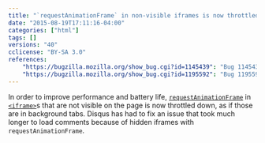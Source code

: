 ```yaml
---
title: "`requestAnimationFrame` in non-visible iframes is now throttled"
date: "2015-08-19T17:11:16-04:00"
categories: ["html"]
tags: []
versions: "40"
cclicense: "BY-SA 3.0"
references:
    "https://bugzilla.mozilla.org/show_bug.cgi?id=1145439": "Bug 1145439 - Throttle off-screen iframes to be more efficient"
    "https://bugzilla.mozilla.org/show_bug.cgi?id=1195592": "Bug 1195592 - FF 40.0.2: Disqus comments take much longer to load than prev version."
---
```

In order to improve performance and battery life, [`requestAnimationFrame`](https://developer.mozilla.org/en-US/docs/Web/API/Window/requestAnimationFrame) in [`<iframe>`](https://developer.mozilla.org/en-US/docs/Web/HTML/Element/iframe)s that are not visible on the page is now throttled down, as if those are in background tabs. Disqus has had to fix an issue that took much longer to load comments because of hidden iframes with `requestAnimationFrame`.
